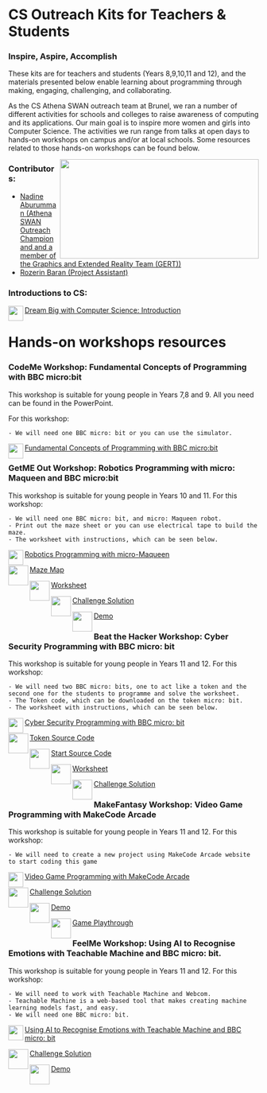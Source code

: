 # CS Outreach Kits for Teachers & Students

###  <centering>  Inspire, Aspire, Accomplish </centering>
These kits are for teachers and students (Years 8,9,10,11 and 12), and the materials presented below enable learning about programming through making, engaging, challenging, and collaborating.

As the CS Athena SWAN outreach team at Brunel, we ran a number of different activities for schools and colleges to raise awareness of computing and its applications. Our main goal is to inspire more women and girls into Computer Science. The activities we run range from talks at open days to hands-on workshops on campus and/or at local schools. Some resources related to those hands-on workshops can be found below.



<img align="right" width="400" height="200" src="https://github.com/NadineAB/Brunel-CS-Outreach-Kits/assets/7339533/e67b6807-9bf8-48fb-a71f-2370a61927da">

### Contributors: 
- <a href="https://www.brunel.ac.uk/people/nadine-aburumman" target="_blank"> Nadine Aburumman (Athena SWAN Outreach Champion and and a member of the Graphics and Extended Reality Team (GERT))</a>
- <a href="https://www.linkedin.com/in/rozerin-baran/?originalSubdomain=uk" target="_blank">Rozerin Baran (Project Assistant)</a>

### Introductions to CS:
<img align="left" width="30" height="30" src="https://github.com/NadineAB/Brunel-CS-Outreach-Kits/assets/7339533/6dff3979-958f-4414-8800-1c96b00b61e1">  

<a href="https://github.com/NadineAB/Brunel-CS-Outreach-Kits/blob/main/Introduction/Dream%20Big%20with%20Computer%20Science.pdf" target="_blank">Dream Big with Computer Science: Introduction</a>

# Hands-on workshops resources

### CodeMe Workshop: Fundamental Concepts of Programming with BBC micro:bit

This workshop is suitable for young people in Years 7,8 and 9. All you need can be found in the PowerPoint.

For this workshop:

    - We will need one BBC micro: bit or you can use the simulator.

<img align="left" width="30" height="30" src="https://github.com/NadineAB/Brunel-CS-Outreach-Kits/assets/7339533/6dff3979-958f-4414-8800-1c96b00b61e1">   


<a href="https://github.com/NadineAB/Brunel-CS-Outreach-Kits/blob/main/Fundamental%20Concepts%20of%20Programming/CodeMe%20Workshop%20with%20BBC%20micro-%20bit.pdf" target="_blank">Fundamental Concepts of Programming with BBC micro:bit</a>


### GetME Out Workshop: Robotics Programming with micro: Maqueen and BBC micro:bit

This workshop is suitable for young people in Years 10 and 11. For this workshop:

    - We will need one BBC micro: bit, and micro: Maqueen robot.
    - Print out the maze sheet or you can use electrical tape to build the maze.
    - The worksheet with instructions, which can be seen below.

<img align="left" width="30" height="30" src="https://github.com/NadineAB/Brunel-CS-Outreach-Kits/assets/7339533/6dff3979-958f-4414-8800-1c96b00b61e1">   

<a href="https://github.com/NadineAB/Brunel-CS-Outreach-Kits/blob/main/Robotics%20Workshop/GetME%20Out%20Workshop-%20Robotics%20Programming%20with%20micro-Maqueen.pdf" target="_blank">Robotics Programming with micro-Maqueen</a>

<img align="left" width="40" height="40" src="https://github.com/NadineAB/Brunel-CS-Outreach-Kits/assets/7339533/1d892b98-6985-406f-8b8a-528506167a8f">   

<a href="Robotics Workshop/Maze_Challenge.pdf" target="_blank">Maze Map</a>

<img align="left" width="40" height="40" src="https://github.com/NadineAB/Brunel-CS-Outreach-Kits/assets/7339533/8c297580-bd7a-4a6b-bcaa-1721fe26f782">   

<a href="Robotics Workshop/OutoftheMaze-SupportSheet.pdf" target="_blank">Worksheet</a>

<img align="left" width="40" height="40" src="https://github.com/NadineAB/Brunel-CS-Outreach-Kits/assets/7339533/468172df-64d7-4ca0-9204-75b01b5dc982">   

<a href="https://makecode.microbit.org/S76566-92827-31423-91219" target="_blank">Challenge Solution</a>

<img align="left" width="40" height="40" src="https://github.com/NadineAB/Brunel-CS-Outreach-Kits/assets/7339533/3c9ab631-7031-4383-bff8-a1b33277e8e2">   

<a href="https://www.youtube.com/watch?v=PSjCWu6plzI" target="_blank">Demo</a>

### Beat the Hacker Workshop: Cyber Security Programming with BBC micro: bit

This workshop is suitable for young people in Years 11 and 12. For this workshop:

    - We will need two BBC micro: bits, one to act like a token and the second one for the students to programme and solve the worksheet.
    - The Token code, which can be downloaded on the token micro: bit.
    - The worksheet with instructions, which can be seen below.
  

<img align="left" width="30" height="30" src="https://github.com/NadineAB/Brunel-CS-Outreach-Kits/assets/7339533/6dff3979-958f-4414-8800-1c96b00b61e1">   


<a href="https://github.com/NadineAB/Brunel-CS-Outreach-Kits/blob/main/Cyber%20Security%20Workshop/Cyber%20Security%20Programming%20Workshop.pdf" target="_blank">Cyber Security Programming with BBC micro: bit</a>

<img align="left" width="40" height="40" src="https://github.com/NadineAB/Brunel-CS-Outreach-Kits/assets/7339533/468172df-64d7-4ca0-9204-75b01b5dc982">   

<a href="https://makecode.microbit.org/S20390-98020-30055-16426" target="_blank">Token Source Code</a>


<img align="left" width="40" height="40" src="https://github.com/NadineAB/Brunel-CS-Outreach-Kits/assets/7339533/468172df-64d7-4ca0-9204-75b01b5dc982">   

<a href="https://makecode.microbit.org/S50590-31972-20393-42683" target="_blank">Start Source Code</a>


<img align="left" width="40" height="40" src="https://github.com/NadineAB/Brunel-CS-Outreach-Kits/assets/7339533/8c297580-bd7a-4a6b-bcaa-1721fe26f782">   

<a href="Cyber Security Workshop/Beat the Hacker-SupportSheet.pdf" target="_blank">Worksheet</a>

<img align="left" width="40" height="40" src="https://github.com/NadineAB/Brunel-CS-Outreach-Kits/assets/7339533/468172df-64d7-4ca0-9204-75b01b5dc982">   

<a href="https://makecode.microbit.org/S32324-90370-27549-33741" target="_blank">Challenge Solution</a>

### MakeFantasy Workshop: Video Game Programming with MakeCode Arcade

This workshop is suitable for young people in Years 11 and 12. For this workshop:

    - We will need to create a new project using MakeCode Arcade website to start coding this game
  

<img align="left" width="30" height="30" src="https://github.com/NadineAB/Brunel-CS-Outreach-Kits/assets/7339533/6dff3979-958f-4414-8800-1c96b00b61e1">   


<a href="Video Game Programming Workshop/MakeFantasy Workshop- Video Game Programming with MakeCode Arcade.pdf" target="_blank">Video Game Programming with MakeCode Arcade</a>

<img align="left" width="40" height="40" src="https://github.com/NadineAB/Brunel-CS-Outreach-Kits/assets/7339533/468172df-64d7-4ca0-9204-75b01b5dc982">   

<a href="https://github.com/RozerinB/arcade" target="_blank">Challenge Solution</a>

<img align="left" width="40" height="40" src="https://github.com/NadineAB/Brunel-CS-Outreach-Kits/assets/7339533/3c9ab631-7031-4383-bff8-a1b33277e8e2">   

<a href="https://arcade.makecode.com/S89378-31731-87848-50316" target="_blank">Demo</a>

<img align="left" width="40" height="40" src="https://github.com/GERT-GraphicsExtendedRealityTeam/CS-Outreach-Kits/assets/140249922/75a9ade5-e15c-4481-bd80-2961845d5b11">   

<a href="https://www.youtube.com/watch?v=P0J8RwcYp0I&feature=youtu.be" target="_blank"> Game Playthrough</a>

### FeelMe Workshop: Using AI to Recognise Emotions with Teachable Machine and BBC micro: bit.

This workshop is suitable for young people in Years 11 and 12. For this workshop:

    - We will need to work with Teachable Machine and Webcom.
    - Teachable Machine is a web-based tool that makes creating machine learning models fast, and easy.
    - We will need one BBC micro: bit.

<img align="left" width="30" height="30" src="https://github.com/NadineAB/Brunel-CS-Outreach-Kits/assets/7339533/6dff3979-958f-4414-8800-1c96b00b61e1">   


<a href="AI Workshop/FeelMe Workshop- Using AI to Recognise Emotions with Teachable Machine.pdf" target="_blank">Using AI to Recognise Emotions with Teachable Machine and BBC micro: bit</a>

<img align="left" width="40" height="40" src="https://github.com/NadineAB/Brunel-CS-Outreach-Kits/assets/7339533/468172df-64d7-4ca0-9204-75b01b5dc982">   

<a href="https://makecode.microbit.org/S54292-56689-36699-45052" target="_blank">Challenge Solution</a>

<img align="left" width="40" height="40" src="https://github.com/NadineAB/Brunel-CS-Outreach-Kits/assets/7339533/3c9ab631-7031-4383-bff8-a1b33277e8e2">   

<a href="https://www.youtube.com/watch?v=mywOR9ANrJY&list=PLb1j_TP3NcXnGvlHCo-RE7CjxY0yT_JMS" target="_blank">Demo</a>
